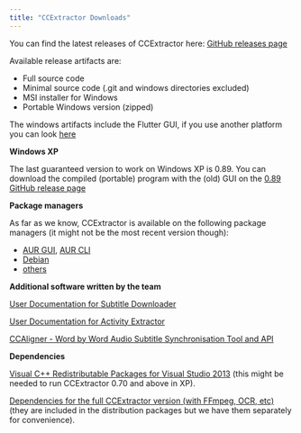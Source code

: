 ```yaml
---
title: "CCExtractor Downloads"
---
```


You can find the latest releases of CCExtractor here: [GitHub releases page](https://github.com/CCExtractor/ccextractor/releases)

Available release artifacts are:
- Full source code
- Minimal source code (.git and windows directories excluded)
- MSI installer for Windows
- Portable Windows version (zipped)

The windows artifacts include the Flutter GUI, if you use another platform you can look [here](/public/general/flutter_gui)

**Windows XP**

The last guaranteed version to work on Windows XP is 0.89. You can download the compiled (portable) program with the (old) GUI on the [0.89 GitHub release page](https://github.com/CCExtractor/ccextractor/releases/tag/v0.89)

**Package managers**

As far as we know, CCExtractor is available on the following package managers (it might not be the most recent version though):
- [AUR GUI](https://aur.archlinux.org/packages/ccextractor-gui-bin/), [AUR CLI](https://aur.archlinux.org/packages/ccextractor/)
- [Debian](https://packages.debian.org/bullseye/ccextractor)
- [others](https://pkgs.org/download/ccextractor)

 **Additional software written by the team**

[ User Documentation for Subtitle Downloader ](http://www.ccextractor.org/doku.php?id=public/gsoc/repository_documentation)

[ User Documentation for Activity Extractor ](http://www.ccextractor.org/doku.php?id=public/codein/activity_extractor_user_docs)

[CCAligner - Word by Word Audio Subtitle Synchronisation Tool and API](/public/gsoc/2017/saurabh)

 **Dependencies**

[Visual C++ Redistributable Packages for Visual Studio 2013](https://www.microsoft.com/en-us/download/details.aspx?id=40784)
(this might be needed to run CCExtractor 0.70 and above in XP).

[Dependencies for the full CCExtractor version (with FFmpeg, OCR, etc)](https://sourceforge.net/projects/ccextractor/files/ccextractor/0.85-windows.dependencies/CCExtractorDLLs-32bits.zip/download)
(they are included in the distribution packages but we have them
separately for convenience).

